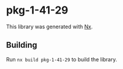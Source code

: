 # pkg-1-41-29

This library was generated with [Nx](https://nx.dev).

## Building

Run `nx build pkg-1-41-29` to build the library.
